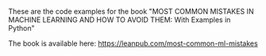 
These are the code examples for the book "MOST COMMON MISTAKES IN MACHINE LEARNING AND HOW TO AVOID THEM: With Examples in Python"

The book is available here: https://leanpub.com/most-common-ml-mistakes
